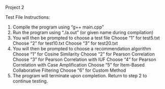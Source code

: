 Project 2

Test File Instructions:
1. Compile the program using “g++ main.cpp”
2. Run the program using “./a.out” (or given name during compilation)
3. You will then be prompted to choose a test file 
    Choose “1” for test5.txt
    Choose “2” for test10.txt
    Choose “3” for test20.txt
4. You will then be prompted to choose a recommendation algorithm
    Choose “1” for Cosine Similarity
    Choose “2” for Pearson Correlation	
    Choose “3” for Pearson Correlation with IUF
    Choose “4” for Pearson Correlation with Case Amplification
    Choose “5” for Item-Based Collaborative Filtering
    Choose “6” for Custom Method
5. The program will terminate upon completion. Return to step 2 to continue testing.
